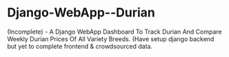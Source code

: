 # Django-WebApp--Durian
(Incomplete) - A Django WebApp Dashboard To Track Durian And Compare Weekly Durian Prices Of All Variety Breeds. (Have setup django backend but yet to complete frontend &amp; crowdsourced data.
